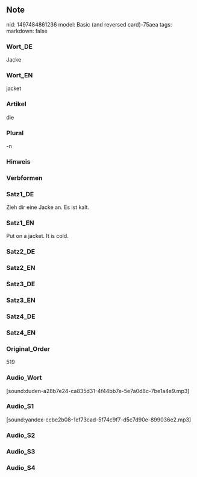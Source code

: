 ## Note
nid: 1497484861236
model: Basic (and reversed card)-75aea
tags: 
markdown: false

### Wort_DE
Jacke

### Wort_EN
jacket

### Artikel
die

### Plural
-n

### Hinweis


### Verbformen


### Satz1_DE
Zieh dir eine Jacke an. Es ist kalt.

### Satz1_EN
Put on a jacket. It is cold.

### Satz2_DE


### Satz2_EN


### Satz3_DE


### Satz3_EN


### Satz4_DE


### Satz4_EN


### Original_Order
519

### Audio_Wort
[sound:duden-a28b7e24-ca835d31-4f44bb7e-5e7a0d8c-7be1a4e9.mp3]

### Audio_S1
[sound:yandex-ccbe2b08-1ef73cad-5f74c9f7-d5c7d90e-899036e2.mp3]

### Audio_S2


### Audio_S3


### Audio_S4

